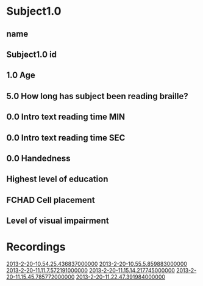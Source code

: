 Subject1.0
=======

name
-----
Subject1.0
id
-----
1.0
Age
-----
5.0
How long has subject been reading braille?
-----
0.0
Intro text reading time MIN
-----
0.0
Intro text reading time SEC
-----
0.0
Handedness
-----

Highest level of education
-----

FCHAD Cell placement
-----

Level of visual impairment
-----

Recordings
===========
[2013-2-20-10.54.25.436837000000](2013-2-20-10.54.25.436837000000/Recording.md)
[2013-2-20-10.55.5.859883000000](2013-2-20-10.55.5.859883000000/Recording.md)
[2013-2-20-11.11.7.572191000000](2013-2-20-11.11.7.572191000000/Recording.md)
[2013-2-20-11.15.14.217745000000](2013-2-20-11.15.14.217745000000/Recording.md)
[2013-2-20-11.15.45.785772000000](2013-2-20-11.15.45.785772000000/Recording.md)
[2013-2-20-11.22.47.391984000000](2013-2-20-11.22.47.391984000000/Recording.md)

